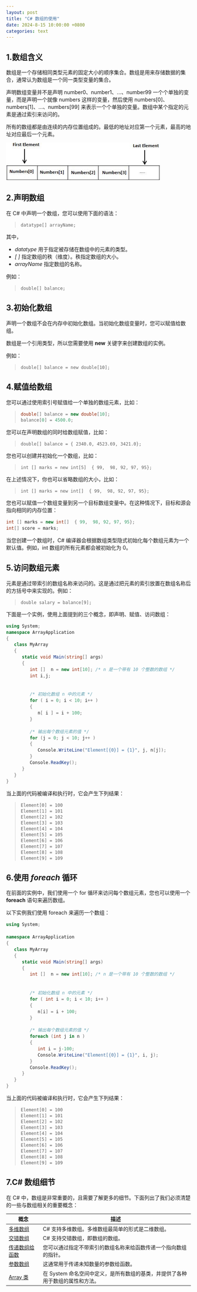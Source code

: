 ```yaml
---
layout: post
title: "C# 数组的使用"
date: 2024-8-15 10:00:00 +0800
categories: text
---
```



##  1.数组含义

数组是一个存储相同类型元素的固定大小的顺序集合。数组是用来存储数据的集合，通常认为数组是一个同一类型变量的集合。

声明数组变量并不是声明 number0、number1、...、number99 一个个单独的变量，而是声明一个就像 numbers 这样的变量，然后使用 numbers[0]、numbers[1]、...、numbers[99] 来表示一个个单独的变量。数组中某个指定的元素是通过索引来访问的。

所有的数组都是由连续的内存位置组成的。最低的地址对应第一个元素，最高的地址对应最后一个元素。



![](https://github.com/sakurajh/sakurajh.github.io/blob/master/assets/img/225.jpg?raw=true)


## 2.声明数组

在 C# 中声明一个数组，您可以使用下面的语法：

> ```
> datatype[] arrayName;
> ```

其中，

- *datatype* 用于指定被存储在数组中的元素的类型。
- *[ ]* 指定数组的秩（维度）。秩指定数组的大小。
- *arrayName* 指定数组的名称。

例如：

> ```
> double[] balance;
> ```

## 3.初始化数组

声明一个数组不会在内存中初始化数组。当初始化数组变量时，您可以赋值给数组。

数组是一个引用类型，所以您需要使用 **new** 关键字来创建数组的实例。

例如：

> ```
> double[] balance = new double[10];
> ```

## 4.赋值给数组 

您可以通过使用索引号赋值给一个单独的数组元素，比如：

> ```cs
> double[] balance = new double[10];
> balance[0] = 4500.0;
> ```
>


您可以在声明数组的同时给数组赋值，比如：

> ```
> double[] balance = { 2340.0, 4523.69, 3421.0};
> ```

您也可以创建并初始化一个数组，比如：

> ```
> int [] marks = new int[5]  { 99,  98, 92, 97, 95};
> ```

在上述情况下，你也可以省略数组的大小，比如：

> ```
> int [] marks = new int[]  { 99,  98, 92, 97, 95};
> ```

您也可以赋值一个数组变量到另一个目标数组变量中。在这种情况下，目标和源会指向相同的内存位置：

```cs
int [] marks = new int[]  { 99,  98, 92, 97, 95};
int[] score = marks;
```


当您创建一个数组时，C# 编译器会根据数组类型隐式初始化每个数组元素为一个默认值。例如，int 数组的所有元素都会被初始化为 0。

## 5.访问数组元素

元素是通过带索引的数组名称来访问的。这是通过把元素的索引放置在数组名称后的方括号中来实现的。例如：

> ```
> double salary = balance[9];
> ```

下面是一个实例，使用上面提到的三个概念，即声明、赋值、访问数组：

```cs
using System;
namespace ArrayApplication
{
   class MyArray
   {
      static void Main(string[] args)
      {
         int []  n = new int[10]; /* n 是一个带有 10 个整数的数组 */
         int i,j;


         /* 初始化数组 n 中的元素 */        
         for ( i = 0; i < 10; i++ )
         {
            n[ i ] = i + 100;
         }

         /* 输出每个数组元素的值 */
         for (j = 0; j < 10; j++ )
         {
            Console.WriteLine("Element[{0}] = {1}", j, n[j]);
         }
         Console.ReadKey();
      }
   }
}
```



当上面的代码被编译和执行时，它会产生下列结果：

> ```
> Element[0] = 100
> Element[1] = 101
> Element[2] = 102
> Element[3] = 103
> Element[4] = 104
> Element[5] = 105
> Element[6] = 106
> Element[7] = 107
> Element[8] = 108
> Element[9] = 109
> ```

## 6.使用 *foreach* 循环

在前面的实例中，我们使用一个 for 循环来访问每个数组元素，您也可以使用一个 **foreach** 语句来遍历数组。

以下实例我们使用 foreach 来遍历一个数组：

```cs
using System;

namespace ArrayApplication
{
   class MyArray
   {
      static void Main(string[] args)
      {
         int []  n = new int[10]; /* n 是一个带有 10 个整数的数组 */


         /* 初始化数组 n 中的元素 */        
         for ( int i = 0; i < 10; i++ )
         {
            n[i] = i + 100;
         }

         /* 输出每个数组元素的值 */
         foreach (int j in n )
         {
            int i = j-100;
            Console.WriteLine("Element[{0}] = {1}", i, j);
         }
         Console.ReadKey();
      }
   }
}
```



当上面的代码被编译和执行时，它会产生下列结果：

> ```
> Element[0] = 100
> Element[1] = 101
> Element[2] = 102
> Element[3] = 103
> Element[4] = 104
> Element[5] = 105
> Element[6] = 106
> Element[7] = 107
> Element[8] = 108
> Element[9] = 109
> ```

## 7.C# 数组细节

在 C# 中，数组是非常重要的，且需要了解更多的细节。下面列出了我们必须清楚的一些与数组相关的重要概念：

| 概念                                                         | 描述                                                         |
| ------------------------------------------------------------ | ------------------------------------------------------------ |
| [多维数组](https://www.runoob.com/csharp/csharp-multi-dimensional-arrays.html) | C# 支持多维数组。多维数组最简单的形式是二维数组。            |
| [交错数组](https://www.runoob.com/csharp/csharp-jagged-arrays.html) | C# 支持交错数组，即数组的数组。                              |
| [传递数组给函数](https://www.runoob.com/csharp/csharp-passing-arrays-to-functions.html) | 您可以通过指定不带索引的数组名称来给函数传递一个指向数组的指针。 |
| [参数数组](https://www.runoob.com/csharp/csharp-param-arrays.html) | 这通常用于传递未知数量的参数给函数。                         |
| [Array 类](https://www.runoob.com/csharp/csharp-array-class.html) | 在 System 命名空间中定义，是所有数组的基类，并提供了各种用于数组的属性和方法。 |
